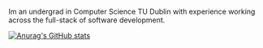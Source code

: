 Im an undergrad in Computer Science TU Dublin with experience working across the full-stack of software development. 

[![Anurag's GitHub stats](https://github-readme-stats.vercel.app/api?username=conan0h)](https://github.com/anuraghazra/github-readme-stats)
